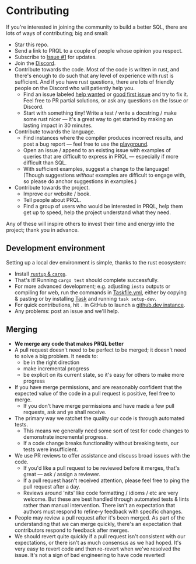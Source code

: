 # Contributing

If you're interested in joining the community to build a better SQL, there are
lots of ways of contributing; big and small:

- Star this repo.
- Send a link to PRQL to a couple of people whose opinion you respect.
- Subscribe to [Issue #1](https://github.com/prql/prql/issues/1) for
  updates.
- Join the [Discord](https://discord.gg/eQcfaCmsNc).
- Contribute towards the code. Most of the code is written in rust, and there's
  enough to do such that any level of experience with rust is sufficient. And if
  you have rust questions, there are lots of friendly people on the Discord who
  will patiently help you.
  - Find an issue labeled [help
    wanted](https://github.com/prql/prql/issues?q=is%3Aissue+is%3Aopen+label%3A%22help+wanted%22)
    or [good first
    issue](https://github.com/prql/prql/issues?q=is%3Aissue+is%3Aopen+label%3A%22good+first+issue%22)
    and try to fix it. Feel free to PR partial solutions, or ask any questions on
    the Issue or Discord.
  - Start with something tiny! Write a test / write a docstring / make some rust
    nicer — it's a great way to get started by making an lasting impact in 30 minutes.
- Contribute towards the language.
  - Find instances where the compiler produces incorrect results, and post a bug
    report — feel free to use the [playground](https://prql-lang.org/playground).
  - Open an issue / append to an existing issue with examples of queries that
    are difficult to express in PRQL — especially if more difficult than SQL.
  - With sufficient examples, suggest a change to the language! (Though
    suggestions _without_ examples are difficult to engage with, so please do
    anchor suggestions in examples.)
- Contribute towards the project.
  - Improve our website / book.
  - Tell people about PRQL.
  - Find a group of users who would be interested in PRQL, help them get up to
    speed, help the project understand what they need.

Any of these will inspire others to invest their time and energy into the
project; thank you in advance.

## Development environment

Setting up a local dev environment is simple, thanks to the rust ecosystem:

- Install [`rustup` & `cargo`](https://doc.rust-lang.org/cargo/getting-started/installation.html).
- That's it! Running `cargo test` should complete successfully.
- For more advanced development; e.g. adjusting `insta` outputs or compiling for
  web, run the commands in [Taskfile.yml](Taskfile.yml), either by copying &
  pasting or by installing [Task](https://taskfile.dev/#/installation) and
  running `task setup-dev`.
- For quick contributions, hit `.` in GitHub to launch a [github.dev
  instance](https://github.dev/prql/prql).
- Any problems: post an issue and we'll help.

## Merging

- **We merge any code that makes PRQL better**
- A pull request doesn't need to be perfect to be merged; it doesn't need to
  solve a big problem. It needs to:
  - be in the right direction
  - make incremental progress
  - be explicit on its current state, so it's easy for others to make more
    progress
- If you have merge permissions, and are reasonably confident that the expected
  value of the code in a pull request is positive, feel free to merge.
  - If you don't have merge permissions and have made a few pull requests, ask
    and ye shall receive.
- The primary way we ratchet the quality our code is through automated tests.
  - This means we generally need some sort of test for code changes to
    demonstrate incremental progress.
  - If a code change breaks functionality without breaking tests, our tests were
    insufficient.
- We use PR reviews to offer assistance and discuss broad issues with the code.
  - If you'd like a pull request to be reviewed before it merges, that's great —
    ask / assign a reviewer.
  - If a pull request hasn't received attention, please feel free to ping the pull
    request after a day.
  - Reviews around 'nits' like code formatting / idioms / etc are very welcome.
    But these are best handled through automated tests & lints rather than
    manual intervention. There isn't an expectation that authors must respond to
    refine-y feedback with specific changes.
- People may review a pull request after it's been merged. As part of the
  understanding that we can merge quickly, there's an expectation that
  contributors respond to feedback after merges.
- We should revert quite quickly if a pull request isn't consistent with our
  expectations, or there isn't as much consensus as we had hoped. It's very easy
  to revert code and then re-revert when we've resolved the issue. It's not a
  sign of bad engineering to have code reverted!
